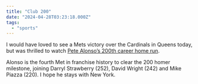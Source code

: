 ```yaml
---
title: "Club 200"
date: "2024-04-28T03:23:18.000Z"
tags: 
  - "sports"
---
```


I would have loved to see a Mets victory over the Cardinals in Queens today, but was thrilled to watch [Pete Alonso’s 200th career home run](https://www.mlb.com/news/pete-alonso-hits-career-home-run-no-200).

Alonso is the fourth Met in franchise history to clear the 200 homer milestone, joining Darryl Strawberry (252), David Wright (242) and Mike Piazza (220). I hope he stays with New York.
